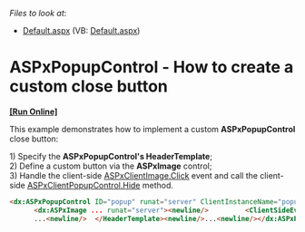 <!-- default file list -->
*Files to look at*:

* [Default.aspx](./CS/WebSite/Default.aspx) (VB: [Default.aspx](./VB/WebSite/Default.aspx))
<!-- default file list end -->
# ASPxPopupControl - How to create a custom close button
<!-- run online -->
**[[Run Online]](https://codecentral.devexpress.com/e3930/)**
<!-- run online end -->


<p>This example demonstrates how to implement a custom <strong>ASPxPopupControl</strong> close button:</p><p>1) Specify the <strong>ASPxPopupControl's HeaderTemplate</strong>;<br />
2) Define a custom button via the <strong>ASPxImage</strong> control;<br />
3) Handle the client-side <a href="http://documentation.devexpress.com/#AspNet/DevExpressWebASPxEditorsScriptsASPxClientStaticEdit_Clicktopic"><u>ASPxClientImage.Click</u></a> event and call the client-side <a href="http://documentation.devexpress.com/#AspNet/DevExpressWebASPxPopupControlScriptsASPxClientPopupControlBase_Hidetopic"><u>ASPxClientPopupCont</u><u>r</u><u>ol.Hide</u></a> method.</p>

```aspx
<dx:ASPxPopupControl ID="popup" runat="server" ClientInstanceName="popup" ShowOnPageLoad="true" CloseAction="CloseButton"><newline/>  <HeaderTemplate><newline/>      ...<newline/>
      <dx:ASPxImage ... runat="server"><newline/>         <ClientSideEvents Click="function(s, e){<newline/>             popup.Hide();<newline/>         }" /><newline/>      </dx:ASPxImage><newline/>
      ...<newline/>  </HeaderTemplate><newline/>...<newline/></dx:ASPxPopupControl> <newline/>
```

<p> </p>

<br/>


